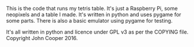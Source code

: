 This is the code that runs my tetris table. It's just a Raspberry Pi, some
neopixels and a table I made.
It's written in python and uses pygame for some parts. There is also a basic
emulator using pygame for testing.

It's all written in python and licence under GPL v3 as per the COPYING file.
Copyright John Cooper 2016.
